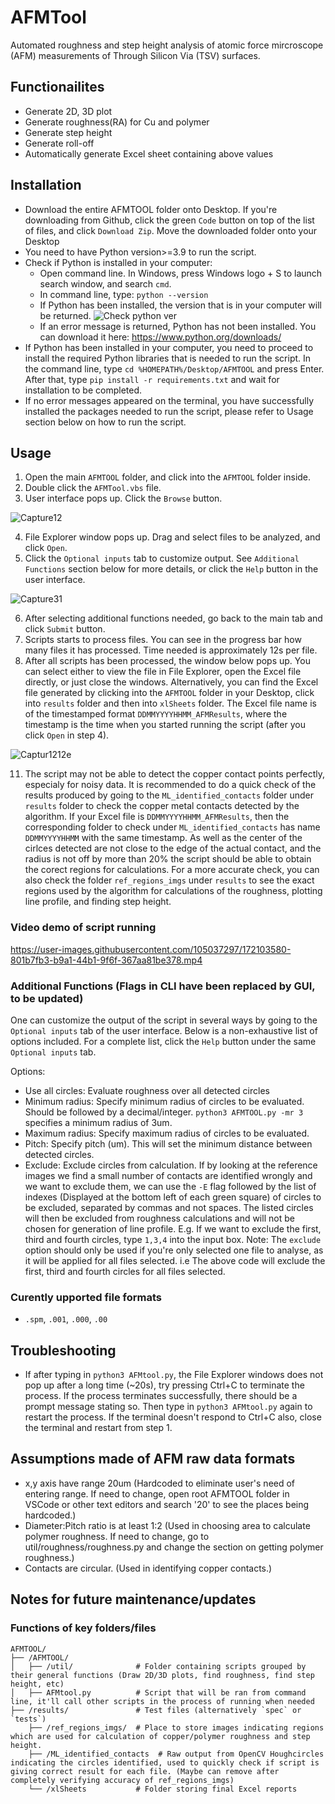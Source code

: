# AFMTool
Automated roughness and step height analysis of atomic force mircroscope (AFM) measurements of Through Silicon Via (TSV) surfaces. 

## Functionailites
- Generate 2D, 3D plot
- Generate roughness(RA) for Cu and polymer 
- Generate step height
- Generate roll-off
- Automatically generate Excel sheet containing above values

## Installation 
- Download the entire AFMTOOL folder onto Desktop. If you're downloading from Github, click the green `Code` button on top of the list of files, and click `Download Zip`. Move the downloaded folder onto your Desktop
- You need to have Python version>=3.9 to run the script. 
- Check if Python is installed in your computer:
    - Open command line. In Windows, press Windows logo + S to launch search window, and search `cmd`. 
    - In command line, type: `python --version`
    - If Python has been installed, the version that is in your computer will be returned. 
![Check python ver](https://user-images.githubusercontent.com/105037297/169487975-c7da6c6f-da46-44d2-bda3-5d8dd35987d7.PNG)
    - If an error message is returned, Python has not been installed. You can download it here: https://www.python.org/downloads/
- If Python has been installed in your computer, you need to proceed to install the required Python libraries that is needed to run the script. In the command line, type `cd %HOMEPATH%/Desktop/AFMTOOL` and press Enter. After that, type `pip install -r requirements.txt` and wait for installation to be completed.
- If no error messages appeared on the terminal, you have successfully installed the packages needed to run the script, please refer to Usage section below on how to run the script. 

## Usage

1. Open the main `AFMTOOL` folder, and click into the `AFMTOOL` folder inside.
2. Double click the `AFMTool.vbs` file. 
3. User interface pops up. Click the `Browse` button. 

![Capture12](https://user-images.githubusercontent.com/105037297/172102326-240144ce-2b42-4ade-acab-78fd969adb2e.PNG)

4. File Explorer window pops up. Drag and select files to be analyzed, and click `Open`. 
5. Click the `Optional inputs` tab to customize output. See `Additional Functions` section below for more details, or click the `Help` button in the user interface. 

![Capture31](https://user-images.githubusercontent.com/105037297/172102610-0a8f6212-7f56-451a-978f-fbe5ac68467c.PNG)

6. After selecting additional functions needed, go back to the main tab and click `Submit` button. 
7. Scripts starts to process files. You can see in the progress bar how many files it has processed. Time needed is approximately 12s per file. 
9. After all scripts has been processed, the window below pops up. You can select either to view the file in File Explorer, open the Excel file directly, or just close the windows. Alternatively, you can find the Excel file generated by clicking into the `AFMTOOL` folder in your Desktop, click into  `results` folder and then into `xlSheets` folder. The Excel file name is of the timestamped format `DDMMYYYYHHMM_AFMResults`, where the timestamp is the time when you started running the script (after you click `Open` in step 4). 

![Captur1212e](https://user-images.githubusercontent.com/105037297/172103141-0317de68-8593-4b8b-a501-959386691266.PNG)

11. The script may not be able to detect the copper contact points perfectly, especialy for noisy data. It is recommended to do a quick check of the results produced by going to the `ML_identified_contacts` folder under `results` folder to check the copper metal contacts detected by the algorithm. If your Excel file is `DDMMYYYYHHMM_AFMResults`, then the corresponding folder to check under `ML_identified_contacts` has name `DDMMYYYYHHMM` with the same timestamp. As well as the center of the cirlces detected are not close to the edge of the actual contact, and the radius is not off by more than 20% the script should be able to obtain the corect regions for calculations. For a more accurate check, you can also check the folder `ref_regions_imgs` under `results` to see the exact regions used by the algorithm for calculations of the roughness, plotting line profile, and finding step height. 

### Video demo of script running

https://user-images.githubusercontent.com/105037297/172103580-801b7fb3-b9a1-44b1-9f6f-367aa81be378.mp4

### Additional Functions (Flags in CLI have been replaced by GUI, to be updated)

One can customize the output of the script in several ways by going to the `Optional inputs` tab of the user interface. Below is a non-exhaustive list of options included. For a complete list, click the `Help` button under the same `Optional inputs` tab. 

Options: 
  - Use all circles: Evaluate roughness over all detected circles
  - Minimum radius: Specify minimum radius of circles to be evaluated. Should be followed by a decimal/integer. `python3 AFMTOOL.py -mr 3` specifies a minimum radius of 3um. 
  -  Maximum radius: Specify maximum radius of circles to be evaluated. 
  - Pitch: Specify pitch (um). This will set the minimum distance between detected circles. 
  - Exclude: Exclude circles from calculation. If by looking at the reference images we find a small number of contacts are identified wrongly and we want to exclude them, we can use the `-E` flag followed by the list of indexes (Displayed at the bottom left of each green square) of circles to be excluded, separated by commas and not spaces. The listed circles will then be excluded from roughness calculations and will not be chosen for generation of line profile. E.g. If we want to exclude the first, third and fourth circles, type `1,3,4` into the input box. 
  Note: The `exclude` option should only be used if you're only selected one file to analyse, as it will be applied for all files selected. i.e The above code will exclude the first, third and fourth circles for all files selected. 
  
### Curently upported file formats
- `.spm`, `.001`, `.000`, `.00`

## Troubleshooting
- If after typing in `python3 AFMtool.py`, the File Explorer windows does not pop up after a long time (~20s), try pressing Ctrl+C to terminate the process. If the process terminates successfully, there should be a prompt message stating so. Then type in `python3 AFMtool.py` again to restart the process. If the terminal doesn't respond to Ctrl+C also, close the terminal and restart from step 1. 

## Assumptions made of AFM raw data formats
- x,y axis have range 20um (Hardcoded to eliminate user's need of entering range. If need to change, open root AFMTOOL folder in VSCode or other text editors and search '20' to see the places being hardcoded.)
- Diameter:Pitch ratio is at least 1:2 (Used in choosing area to calculate polymer roughness. If need to change, go to util/roughness/roughness.py and change the section on getting polymer roughness.)
- Contacts are circular. (Used in identifying copper contacts.)

## Notes for future maintenance/updates
### Functions of key folders/files
```
AFMTOOL/
├── /AFMTOOL/ 
│   ├── /util/              # Folder containing scripts grouped by their general functions (Draw 2D/3D plots, find roughness, find step height, etc)
│   ├── AFMtool.py          # Script that will be ran from command line, it'll call other scripts in the process of running when needed
├── /results/               # Test files (alternatively `spec` or `tests`)
    ├── /ref_regions_imgs/  # Place to store images indicating regions which are used for calculation of copper/polymer roughness and step height. 
    ├── /ML_identified_contacts  # Raw output from OpenCV Houghcircles indicating the circles identified, used to quickly check if script is giving correct result for each file. (Maybe can remove after completely verifying accuracy of ref_regions_imgs)                            
    └── /xlSheets           # Folder storing final Excel reports

```
